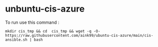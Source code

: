 # unbuntu-cis-azure
To run use this command :


```mkdir cis_tmp && cd  cis_tmp && wget -q -O- https://raw.githubusercontent.com/aink99/ubuntu-cis-azure/main/cis-ansible.sh | bash```
